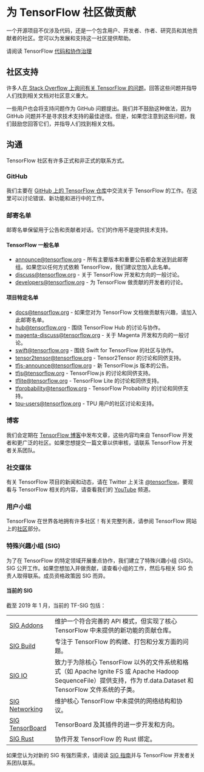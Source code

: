 # 为 TensorFlow 社区做贡献

一个开源项目不仅涉及代码，还是一个包含用户、开发者、作者、研究员和其他贡献者的社区。您可以为发展和支持这一社区提供帮助。

请阅读 TensorFlow [代码和协作治理](https://github.com/tensorflow/community/blob/master/governance/code-and-collaboration.md)

## 社区支持

许多人[在 Stack Overflow 上询问有关 TensorFlow 的问题](https://stackoverflow.com/questions/tagged/tensorflow)。回答这些问题并指导人们找到相关文档对社区意义重大。

一些用户也会将支持问题作为 GitHub 问题提出。我们并不鼓励这种做法，因为 GitHub 问题并不是寻求技术支持的最佳途径。但是，如果您注意到这些问题，我们鼓励您回答它们，并指导人们找到相关文档。

## 沟通

TensorFlow 社区有许多正式和非正式的联系方式。

### GitHub

我们主要在 [GitHub 上的 TensorFlow 仓库](https://github.com/tensorflow)中交流关于 TensorFlow 的工作。在这里可以讨论错误、新功能和进行中的工作。

<!--
### Forums
-->

### 邮寄名单

邮寄名单保留用于公告和贡献者对话。它们的作用不是提供技术支持。

#### TensorFlow 一般名单

- [announce@tensorflow.org](mailto:announce@tensorflow.org) - 所有主要版本和重要公告都会发送到此邮寄组。如果您以任何方式依赖 TensorFlow，我们建议您加入此名单。
- [discuss@tensorflow.org](mailto:discuss@tensorflow.org) - 关于 TensorFlow 开发和方向的一般讨论。
- [developers@tensorflow.org](mailto:developers@tensorflow.org) - 为 TensorFlow 做贡献的开发者的讨论。

#### 项目特定名单

- [docs@tensorflow.org](mailto:docs@tensorflow.org) - 如果您对为 TensorFlow 文档做贡献有兴趣，请加入此邮寄名单。
- [hub@tensorflow.org](mailto:hub@tensorflow.org) - 围绕 TensorFlow Hub 的讨论与协作。
- [magenta-discuss@tensorflow.org](mailto:magenta-discuss@tensorflow.org) - 关于 Magenta 开发和方向的一般讨论。
- [swift@tensorflow.org](mailto:swift@tensorflow.org) - 围绕 Swift for TensorFlow 的社区与协作。
- [tensor2tensor@tensorflow.org](mailto:tensor2tensor@tensorflow.org) - Tensor2Tensor 的讨论和同侪支持。
- [tfjs-announce@tensorflow.org](mailto:tfjs-announce@tensorflow.org) - 新 TensorFlow.js 版本的公告。
- [tfjs@tensorflow.org](mailto:tfjs@tensorflow.org) - TensorFlow.js 的讨论和同侪支持。
- [tflite@tensorflow.org](mailto:tflite@tensorflow.org) - TensorFlow Lite 的讨论和同侪支持。
- [tfprobability@tensorflow.org](mailto:tfprobability@tensorflow.org) - TensorFlow Probability 的讨论和同侪支持。
- [tpu-users@tensorflow.org](mailto:tpu-users@tensorflow.org) - TPU 用户的社区讨论和支持。

### 博客

我们会定期在 [TensorFlow 博客](http://blog.tensorflow.org/)中发布文章，这些内容均来自 TensorFlow 开发者和更广泛的社区。如果您想提交一篇文章以供审核，请联系 TensorFlow 开发者关系团队。

### 社交媒体

有关 TensorFlow 项目的新闻和动态，请在 Twitter 上关注 [@tensorflow](https://twitter.com/tensorflow)。要观看与 TensorFlow 相关的内容，请查看我们的 [YouTube](http://youtube.com/tensorflow/) 频道。

### 用户小组

TensorFlow 在世界各地拥有许多社区！有关完整列表，请参阅 TensorFlow 网站上的[社区](https://www.tensorflow.org/community/groups)部分。

### 特殊兴趣小组 (SIG)

为了在 TensorFlow 的特定领域开展重点协作，我们建立了特殊兴趣小组 (SIG)。SIG 公开工作。如果您想加入并做贡献，请查看小组的工作，然后与相关 SIG 负责人取得联系。成员资格政策因 SIG 而异。

#### 当前的 SIG

截至 2019 年 1 月，当前的 TF-SIG 包括：

<table>
  <tr>
   <td><a href="https://groups.google.com/a/tensorflow.org/d/forum/addons">SIG Addons</a></td>
   <td>维护一个符合完善的 API 模式，但实现了核心 TensorFlow 中未提供的新功能的贡献仓库。</td>
  </tr>
  <tr>
   <td><a href="https://groups.google.com/a/tensorflow.org/d/forum/build">SIG Build</a></td>
   <td>专注于 TensorFlow 的构建、打包和分发方面的问题。</td>
  </tr>
  <tr>
   <td><a href="https://groups.google.com/a/tensorflow.org/d/forum/io">SIG IO</a></td>
   <td>致力于为除核心 TensorFlow 以外的文件系统和格式（如 Apache Ignite FS 或 Apache Hadoop SequenceFile）提供支持，作为 tf.data.Dataset 和 TensorFlow 文件系统的子类。</td>
  </tr>
  <tr>
   <td><a href="https://groups.google.com/a/tensorflow.org/d/forum/networking">SIG Networking</a></td>
   <td>维护核心 TensorFlow 中未提供的网络结构和协议。</td>
  </tr>
  <tr>
   <td><a href="https://groups.google.com/a/tensorflow.org/d/forum/tensorboard">SIG TensorBoard</a></td>
   <td>TensorBoard 及其插件的进一步开发和方向。</td>
  </tr>
  <tr>
   <td><a href="https://groups.google.com/a/tensorflow.org/forum/#!forum/rust">SIG Rust</a></td>
   <td>协作开发 TensorFlow 的 Rust 绑定。</td>
  </tr>
</table>

如果您认为对新的 SIG 有强烈需求，请阅读 [SIG 指南]()并与 TensorFlow 开发者关系团队联系。
